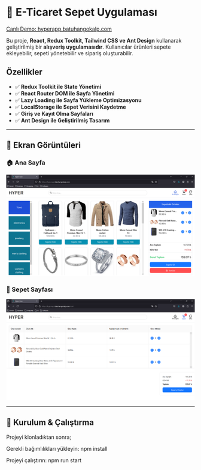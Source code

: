 # 🛒 E-Ticaret Sepet Uygulaması

[Canlı Demo: hyperapp.batuhangokalp.com](https://hyperapp.batuhangokalp.com/)

Bu proje, **React, Redux Toolkit, Tailwind CSS ve Ant Design** kullanarak geliştirilmiş bir **alışveriş uygulamasıdır**. Kullanıcılar ürünleri sepete ekleyebilir, sepeti yönetebilir ve sipariş oluşturabilir.

## **Özellikler**

- ✅ **Redux Toolkit ile State Yönetimi**
- ✅ **React Router DOM ile Sayfa Yönetimi**
- ✅ **Lazy Loading ile Sayfa Yükleme Optimizasyonu**
- ✅ **LocalStorage ile Sepet Verisini Kaydetme**
- ✅ **Giriş ve Kayıt Olma Sayfaları**
- ✅ **Ant Design ile Geliştirilmiş Tasarım**

---

## 📸 **Ekran Görüntüleri**

### 🏠 Ana Sayfa

![Ana Sayfa](/public/screenshots/home.png)

### 🛒 Sepet Sayfası

![Sepet Sayfası](/public/screenshots/cart.png)

---

## 🔧 **Kurulum & Çalıştırma**

Projeyi klonladıktan sonra;

Gerekli bağımlılıkları yükleyin:
npm install

Projeyi çalıştırın:
npm run start

